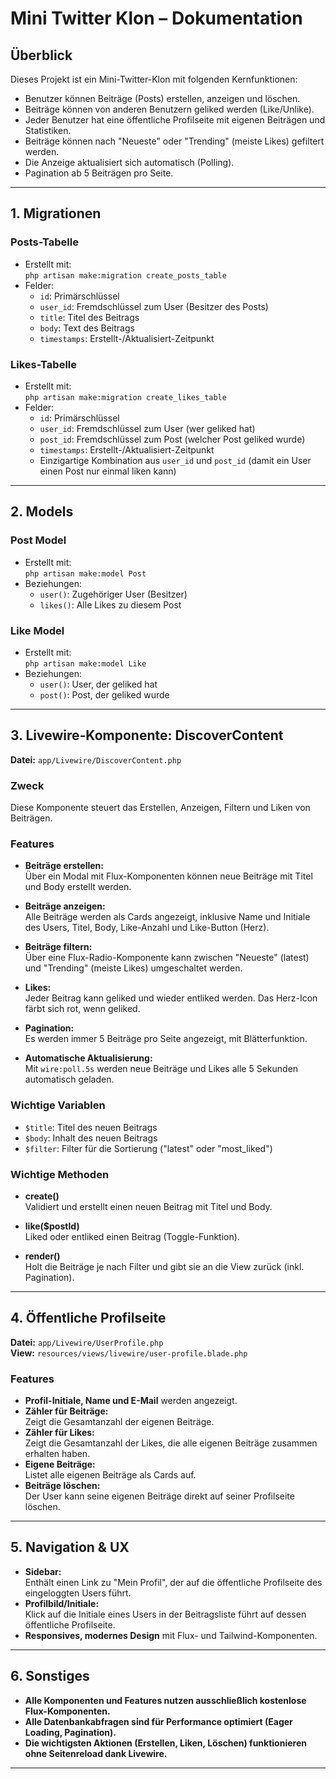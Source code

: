 # Mini Twitter Klon – Dokumentation

## Überblick

Dieses Projekt ist ein Mini-Twitter-Klon mit folgenden Kernfunktionen:
- Benutzer können Beiträge (Posts) erstellen, anzeigen und löschen.
- Beiträge können von anderen Benutzern geliked werden (Like/Unlike).
- Jeder Benutzer hat eine öffentliche Profilseite mit eigenen Beiträgen und Statistiken.
- Beiträge können nach "Neueste" oder "Trending" (meiste Likes) gefiltert werden.
- Die Anzeige aktualisiert sich automatisch (Polling).
- Pagination ab 5 Beiträgen pro Seite.

---

## 1. Migrationen

### Posts-Tabelle

- Erstellt mit:  
  `php artisan make:migration create_posts_table`
- Felder:
  - `id`: Primärschlüssel
  - `user_id`: Fremdschlüssel zum User (Besitzer des Posts)
  - `title`: Titel des Beitrags
  - `body`: Text des Beitrags
  - `timestamps`: Erstellt-/Aktualisiert-Zeitpunkt

### Likes-Tabelle

- Erstellt mit:  
  `php artisan make:migration create_likes_table`
- Felder:
  - `id`: Primärschlüssel
  - `user_id`: Fremdschlüssel zum User (wer geliked hat)
  - `post_id`: Fremdschlüssel zum Post (welcher Post geliked wurde)
  - `timestamps`: Erstellt-/Aktualisiert-Zeitpunkt
  - Einzigartige Kombination aus `user_id` und `post_id` (damit ein User einen Post nur einmal liken kann)

---

## 2. Models

### Post Model

- Erstellt mit:  
  `php artisan make:model Post`
- Beziehungen:
  - `user()`: Zugehöriger User (Besitzer)
  - `likes()`: Alle Likes zu diesem Post

### Like Model

- Erstellt mit:  
  `php artisan make:model Like`
- Beziehungen:
  - `user()`: User, der geliked hat
  - `post()`: Post, der geliked wurde

---

## 3. Livewire-Komponente: DiscoverContent

**Datei:** `app/Livewire/DiscoverContent.php`

### Zweck

Diese Komponente steuert das Erstellen, Anzeigen, Filtern und Liken von Beiträgen.

### Features

- **Beiträge erstellen:**  
  Über ein Modal mit Flux-Komponenten können neue Beiträge mit Titel und Body erstellt werden.

- **Beiträge anzeigen:**  
  Alle Beiträge werden als Cards angezeigt, inklusive Name und Initiale des Users, Titel, Body, Like-Anzahl und Like-Button (Herz).

- **Beiträge filtern:**  
  Über eine Flux-Radio-Komponente kann zwischen "Neueste" (latest) und "Trending" (meiste Likes) umgeschaltet werden.

- **Likes:**  
  Jeder Beitrag kann geliked und wieder entliked werden. Das Herz-Icon färbt sich rot, wenn geliked.

- **Pagination:**  
  Es werden immer 5 Beiträge pro Seite angezeigt, mit Blätterfunktion.

- **Automatische Aktualisierung:**  
  Mit `wire:poll.5s` werden neue Beiträge und Likes alle 5 Sekunden automatisch geladen.

### Wichtige Variablen

- `$title`: Titel des neuen Beitrags
- `$body`: Inhalt des neuen Beitrags
- `$filter`: Filter für die Sortierung ("latest" oder "most_liked")

### Wichtige Methoden

- **create()**  
  Validiert und erstellt einen neuen Beitrag mit Titel und Body.

- **like($postId)**  
  Liked oder entliked einen Beitrag (Toggle-Funktion).

- **render()**  
  Holt die Beiträge je nach Filter und gibt sie an die View zurück (inkl. Pagination).

---

## 4. Öffentliche Profilseite

**Datei:** `app/Livewire/UserProfile.php`  
**View:** `resources/views/livewire/user-profile.blade.php`

### Features

- **Profil-Initiale, Name und E-Mail** werden angezeigt.
- **Zähler für Beiträge:**  
  Zeigt die Gesamtanzahl der eigenen Beiträge.
- **Zähler für Likes:**  
  Zeigt die Gesamtanzahl der Likes, die alle eigenen Beiträge zusammen erhalten haben.
- **Eigene Beiträge:**  
  Listet alle eigenen Beiträge als Cards auf.
- **Beiträge löschen:**  
  Der User kann seine eigenen Beiträge direkt auf seiner Profilseite löschen.

---

## 5. Navigation & UX

- **Sidebar:**  
  Enthält einen Link zu "Mein Profil", der auf die öffentliche Profilseite des eingeloggten Users führt.
- **Profilbild/Initiale:**  
  Klick auf die Initiale eines Users in der Beitragsliste führt auf dessen öffentliche Profilseite.
- **Responsives, modernes Design** mit Flux- und Tailwind-Komponenten.

---

## 6. Sonstiges

- **Alle Komponenten und Features nutzen ausschließlich kostenlose Flux-Komponenten.**
- **Alle Datenbankabfragen sind für Performance optimiert (Eager Loading, Pagination).**
- **Die wichtigsten Aktionen (Erstellen, Liken, Löschen) funktionieren ohne Seitenreload dank Livewire.**

---